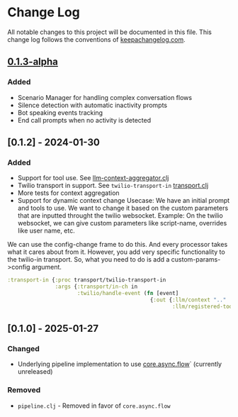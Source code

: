 # Change Log
All notable changes to this project will be documented in this file. This change log follows the conventions of [keepachangelog.com](http://keepachangelog.com/).

## [0.1.3-alpha]
### Added
- Scenario Manager for handling complex conversation flows
- Silence detection with automatic inactivity prompts
- Bot speaking events tracking
- End call prompts when no activity is detected

## [0.1.2] - 2024-01-30
### Added
- Support for tool use. See [llm-context-aggregator.clj](./src/voice_fn/processors/llm_context_aggregator.clj)
- Twilio transport in support. See `twilio-transport-in` [transport.clj](./src/voice_fn/transport.clj)
- More tests for context aggregation
- Support for dynamic context change
Usecase:
We have an initial prompt and tools to use. We want to change it based on the custom parameters that are inputted throught the twilio websocket.
Example: On the twilio websocket, we can give custom parameters like script-name, overrides like user name, etc.

We can use the config-change frame to do this. And every processor takes what it cares about from it. However, you add very specific functionality to the twilio-in transport. So, what you need to do is add a custom-params->config argument.
``` clojure
:transport-in {:proc transport/twilio-transport-in
               :args {:transport/in-ch in
                      :twilio/handle-event (fn [event]
                                             {:out {:llm/context ".."
                                                    :llm/registered-tools [...]}})}
```



## [0.1.0] - 2025-01-27
### Changed
- Underlying pipeline implementation to use [core.async.flow](https://clojure.github.io/core.async/clojure.core.async.flow.html)` (currently unreleased)

### Removed
- `pipeline.clj` - Removed in favor of `core.async.flow`

[0.1.3-alpha]: https://github.com/ovistoica/voice-fn/compare/0.1.2...HEAD
[Unreleased]: https://github.com/ovistoica/voice-fn/compare/0.1.3-alpha...HEAD
[0.1.1]: https://github.com/ovistoica/voice-fn/compare/0.1.0...0.1.1
